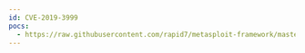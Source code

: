 ```yaml
---
id: CVE-2019-3999
pocs:
  - https://raw.githubusercontent.com/rapid7/metasploit-framework/master/modules/exploits/windows/local/druva_insync_insynccphwnet64_rcp_type_5_priv_esc.rb
---
```

